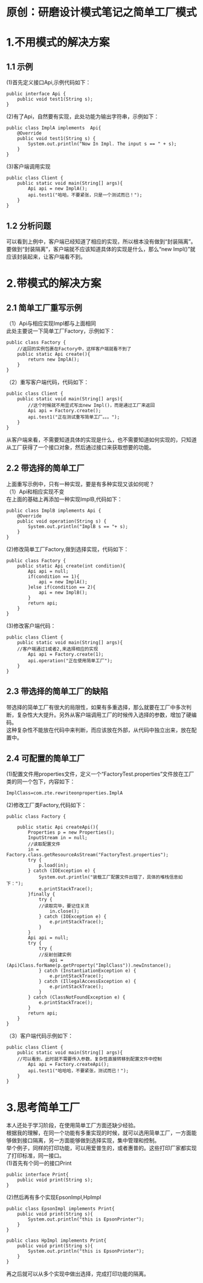 # 原创：研磨设计模式笔记之简单工厂模式

# 1.不用模式的解决方案

## 1.1 示例

(1)首先定义接口Api,示例代码如下：

```
public interface Api {
    public void test1(String s);
}

```

(2)有了Api，自然要有实现，此处功能为输出字符串，示例如下：

```
public class ImplA implements  Api{
    @Override
    public void test1(String s) {
        System.out.println("Now In Impl. The input s == " + s);
    }
}

```

(3)客户端调用实现

```
public class Client {
    public static void main(String[] args){
        Api api = new ImplA();
        api.test1("哈哈，不要紧张，只是一个测试而已！");
    }
}

```

## 1.2 分析问题

可以看到上例中，客户端已经知道了相应的实现，所以根本没有做到“封装隔离”。<br/>
要做到“封装隔离”，客户端就不应该知道具体的实现是什么，那么“new Impl()”就应该封装起来，让客户端看不到。

# 2.带模式的解决方案

## 2.1 简单工厂重写示例

（1）Api与相应实现Impl都与上面相同<br/>
此处主要说一下简单工厂Factory，示例如下：

```
public class Factory {
	//返回的实例包裹在Factory中，这样客户端就看不到了
    public static Api create(){
        return new ImplA();
    }
}

```

（2）重写客户端代码，代码如下：

```
public class Client {
    public static void main(String[] args){
    	//这个时候就不用显式写出new Impl()，而是通过工厂来返回
        Api api = Factory.create();
        api.test1("正在测试重写简单工厂。。。");
    }
}

```

从客户端来看，不需要知道具体的实现是什么，也不需要知道如何实现的，只知道从工厂获得了一个接口对象，然后通过接口来获取想要的功能。

## 2.2 带选择的简单工厂

上面重写示例中，只有一种实现，要是有多种实现又该如何呢？<br/>
（1）Api和相应实现不变<br/>
在上面的基础上再添加一种实现ImplB,代码如下：

```
public class ImplB implements Api {
    @Override
    public void operation(String s) {
        System.out.println("ImplB s == "+ s);
    }
}

```

(2)修改简单工厂Factory,做到选择实现，代码如下：

```
public class Factory {
    public static Api create(int condition){
        Api api = null;
        if(condition == 1){
            api = new ImplA();
        }else if(condition == 2){
            api = new ImplB();
        }
        return api;
    }
}

```

(3)修改客户端代码：

```
public class Client {
    public static void main(String[] args){
    //客户端通过1或者2,来选择相应的实现
        Api api = Factory.create(1);
        api.operation("正在使用简单工厂");
    }
}

```

## 2.3 带选择的简单工厂的缺陷

带选择的简单工厂有很大的局限性，如果有多重选择，那么就要在工厂中多次判断，复杂性大大提升。另外从客户端调用工厂的时候传入选择的参数，增加了硬编码。<br/>
这种复杂性不能放在代码中来判断，而应该放在外部，从代码中独立出来，放在配置中。

## 2.4 可配置的简单工厂

(1)配置文件用properties文件，定义一个“FactoryTest.properties”文件放在工厂类的同一个包下，内容如下：

```
ImplClass=com.zte.rewriteonproperties.ImplA

```

(2)修改工厂类Factory,代码如下：

```
public class Factory {
    
    public static Api createApi(){
    	Properties p = new Properties();
    	InputStream in = null;
    	//读取配置文件
        in = Factory.class.getResourceAsStream("FactoryTest.properties");
        try {
            p.load(in);
        } catch (IOException e) {
            System.out.println("装载工厂配置文件出错了，具体的堆栈信息如下：");
            e.printStackTrace();
        }finally {
            try {
            //读取完毕，要记住关流
                in.close();
            } catch (IOException e) {
                e.printStackTrace();
            }
        }
        Api api = null;
        try {
            try {
            //反射创建实例
                api =(Api)Class.forName(p.getProperty("ImplClass")).newInstance();
            } catch (InstantiationException e) {
                e.printStackTrace();
            } catch (IllegalAccessException e) {
                e.printStackTrace();
            }
        } catch (ClassNotFoundException e) {
            e.printStackTrace();
        }
        return api;
    }
}

```

（3）客户端代码示例如下：

```
public class Client {
    public static void main(String[] args){
    //可以看到，此时就不需要传入参数，复杂性直接转移到配置文件中控制
        Api api = Factory.createApi();
        api.test1("哈哈哈，不要紧张，测试而已！");
    }
}

```

# 3.思考简单工厂

本人还处于学习阶段，在使用简单工厂方面还缺少经验。<br/>
根据我的理解，在同一个功能有多重实现的时候，就可以选用简单工厂，一方面能够做到接口隔离，另一方面能够做到选择实现，集中管理和控制。<br/>
举个例子，同样的打印功能，可以用爱普生的，或者惠普的。这些打印厂家都实现了打印标准，同一接口。<br/>
(1)首先有个同一的接口Print

```
public interface Print{
	public void print(String s);
}

```

(2)然后再有多个实现EpsonImpl,HpImpl

```
public class EpsonImpl implements Print{
	public void print(String s){
		System.out.println("this is EpsonPrinter");
	}
}

```

```
public class HpImpl implements Print{
	public void print(String s){
		System.out.println("this is EpsonPrinter");
	}
}

```

再之后就可以从多个实现中做出选择，完成打印功能的隔离。
